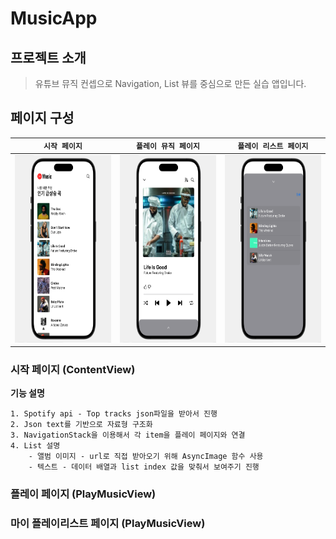 # MusicApp

## 프로젝트 소개
> 유튜브 뮤직 컨셉으로 Navigation, List 뷰를 중심으로 만든 실습 앱입니다.


## 페이지 구성

|`시작 페이지`|`플레이 뮤직 페이지`|`플레이 리스트 페이지`|
|-------|-------|-------|
|<img src="https://github.com/APP-iOS3rd/Team9_Gugang9jo/blob/main/Project/MusicApp/docsImage/MainView.png"  width="200" height="300">|<img src="https://github.com/APP-iOS3rd/Team9_Gugang9jo/blob/main/Project/MusicApp/docsImage/PlayView.png"  width="200" height="300">|<img src="https://github.com/APP-iOS3rd/Team9_Gugang9jo/blob/main/Project/MusicApp/docsImage/PlayListView.png"  width="200" height="300">


### 시작 페이지 (ContentView)

<strong>기능 설명</strong>

```
1. Spotify api - Top tracks json파일을 받아서 진행
2. Json text를 기반으로 자료형 구조화
3. NavigationStack을 이용해서 각 item을 플레이 페이지와 연결
4. List 설명
    - 앨범 이미지 - url로 직접 받아오기 위해 AsyncImage 함수 사용
    - 텍스트 - 데이터 배열과 list index 값을 맞춰서 보여주기 진행
```

### 플레이 페이지 (PlayMusicView)


### 마이 플레이리스트 페이지 (PlayMusicView)
